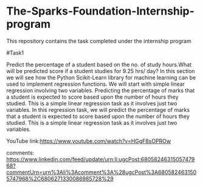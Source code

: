 # The-Sparks-Foundation-Internship-program
This repository contains the task completed under the internship program

#Task1

Predict the percentage of a student based on the no. of study hours.What will be predicted score if a student studies for 9.25 hrs/ day?
In this section we will see how the Python Scikit-Learn library for machine learning can be used to implement regression functions. We will start with simple linear regression involving two variables.
 Predicting the percentage of marks that a student is expected to score based upon the number of hours they studied. This is a simple linear regression task as it involves just two variables.
In this regression task, we will predict the percentage of marks that a student is expected to score based upon the number of hours they studied. This is a simple linear regression task as it involves just two variables.

YouTube link:https://www.youtube.com/watch?v=HGgF8sOPROw





















comments:
https://www.linkedin.com/feed/update/urn:li:ugcPost:6805824631505747968?commentUrn=urn%3Ali%3Acomment%3A%28ugcPost%3A6805824631505747968%2C6806271330086985728%29

